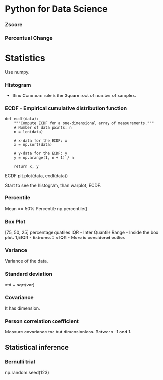 # Python for Data Science 

### Zscore

### Percentual Change

# Statistics

Use numpy.

### Histogram

* Bins
  Commom rule is the Square root of number of samples.

### ECDF - Empirical cumulative distribution function

```
def ecdf(data):
    """Compute ECDF for a one-dimensional array of measurements."""
    # Number of data points: n
    n = len(data)

    # x-data for the ECDF: x
    x = np.sort(data)

    # y-data for the ECDF: y
    y = np.arange(1, n + 1) / n

    return x, y
```
ECDF
plt.plot(data, ecdf(data))

Start to see the histogram, than warplot, ECDF.

### Percentile

Mean == 50% Percentile
np.percentile()

### Box Plot

[75, 50, 25] percentage quatiles
IQR - Inter Quantile Range - Inside the box plot.
1,5IQR - Extreme.
2 x IQR - More is considered outlier.

### Variance
 
Variance of the data.
 
### Standard deviation

std = sqrt(var)
  
### Covariance

It has dimension.
 
### Person correlation coefficient

Measure covariance too but dimensionless.
Between -1 and 1.

## Statistical inference

### Bernulli trial

np.random.seed(123)



